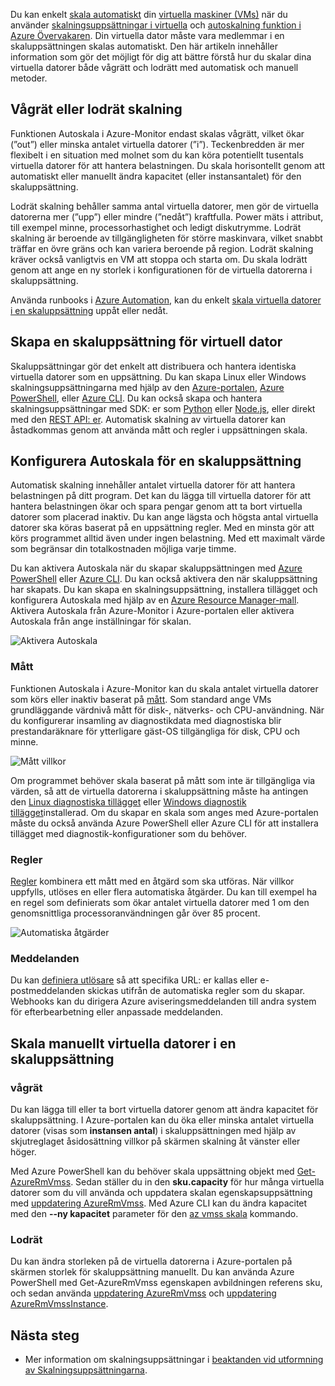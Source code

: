 Du kan enkelt [skala automatiskt](../articles/monitoring-and-diagnostics/insights-autoscale-best-practices.md) din [virtuella maskiner (VMs)](../articles/virtual-machines/windows/overview.md) när du använder [skalningsuppsättningar i virtuella](../articles/virtual-machine-scale-sets/virtual-machine-scale-sets-overview.md) och [autoskalning funktion i Azure Övervakaren](../articles/monitoring-and-diagnostics/monitoring-overview-autoscale.md). Din virtuella dator måste vara medlemmar i en skaluppsättningen skalas automatiskt. Den här artikeln innehåller information som gör det möjligt för dig att bättre förstå hur du skalar dina virtuella datorer både vågrätt och lodrätt med automatisk och manuell metoder.

## <a name="horizontal-or-vertical-scaling"></a>Vågrät eller lodrät skalning

Funktionen Autoskala i Azure-Monitor endast skalas vågrätt, vilket ökar (”out”) eller minska antalet virtuella datorer (”i”). Teckenbredden är mer flexibelt i en situation med molnet som du kan köra potentiellt tusentals virtuella datorer för att hantera belastningen. Du skala horisontellt genom att automatiskt eller manuellt ändra kapacitet (eller instansantalet) för den skaluppsättning. 

Lodrät skalning behåller samma antal virtuella datorer, men gör de virtuella datorerna mer (”upp”) eller mindre (”nedåt”) kraftfulla. Power mäts i attribut, till exempel minne, processorhastighet och ledigt diskutrymme. Lodrät skalning är beroende av tillgängligheten för större maskinvara, vilket snabbt träffar en övre gräns och kan variera beroende på region. Lodrät skalning kräver också vanligtvis en VM att stoppa och starta om. Du skala lodrätt genom att ange en ny storlek i konfigurationen för de virtuella datorerna i skaluppsättning.

Använda runbooks i [Azure Automation](../articles/automation/automation-intro.md), kan du enkelt [skala virtuella datorer i en skaluppsättning](../articles/virtual-machine-scale-sets/virtual-machine-scale-sets-vertical-scale-reprovision.md) uppåt eller nedåt.

## <a name="create-a-virtual-machine-scale-set"></a>Skapa en skaluppsättning för virtuell dator

Skaluppsättningar gör det enkelt att distribuera och hantera identiska virtuella datorer som en uppsättning. Du kan skapa Linux eller Windows skalningsuppsättningarna med hjälp av den [Azure-portalen](../articles/virtual-machine-scale-sets/virtual-machine-scale-sets-portal-create.md), [Azure PowerShell](../articles/virtual-machines/windows/tutorial-create-vmss.md), eller [Azure CLI](../articles/virtual-machines/linux/tutorial-create-vmss.md). Du kan också skapa och hantera skalningsuppsättningar med SDK: er som [Python](/develop/python) eller [Node.js](/nodejs/azure), eller direkt med den [REST API: er](/rest/api/compute/virtualmachinescalesets). Automatisk skalning av virtuella datorer kan åstadkommas genom att använda mått och regler i uppsättningen skala.

## <a name="configure-autoscale-for-a-scale-set"></a>Konfigurera Autoskala för en skaluppsättning

Automatisk skalning innehåller antalet virtuella datorer för att hantera belastningen på ditt program. Det kan du lägga till virtuella datorer för att hantera belastningen ökar och spara pengar genom att ta bort virtuella datorer som placerad inaktiv. Du kan ange lägsta och högsta antal virtuella datorer ska köras baserat på en uppsättning regler. Med en minsta gör att körs programmet alltid även under ingen belastning. Med ett maximalt värde som begränsar din totalkostnaden möjliga varje timme.

Du kan aktivera Autoskala när du skapar skaluppsättningen med [Azure PowerShell](../articles/monitoring-and-diagnostics/insights-powershell-samples.md#create-and-manage-autoscale-settings) eller [Azure CLI](https://docs.microsoft.com/cli/azure/monitor/autoscale-settings). Du kan också aktivera den när skaluppsättning har skapats. Du kan skapa en skalningsuppsättning, installera tillägget och konfigurera Autoskala med hjälp av en [Azure Resource Manager-mall](../articles/virtual-machine-scale-sets/virtual-machine-scale-sets-windows-autoscale.md). Aktivera Autoskala från Azure-Monitor i Azure-portalen eller aktivera Autoskala från ange inställningar för skalan.

![Aktivera Autoskala](./media/virtual-machines-autoscale/virtual-machines-autoscale-enable.png)
 
### <a name="metrics"></a>Mått

Funktionen Autoskala i Azure-Monitor kan du skala antalet virtuella datorer som körs eller inaktiv baserat på [mått](../articles/monitoring-and-diagnostics/insights-autoscale-common-metrics.md). Som standard ange VMs grundläggande värdnivå mått för disk-, nätverks- och CPU-användning. När du konfigurerar insamling av diagnostikdata med diagnostiska blir prestandaräknare för ytterligare gäst-OS tillgängliga för disk, CPU och minne.

![Mått villkor](./media/virtual-machines-autoscale/virtual-machines-autoscale-criteria.png)

Om programmet behöver skala baserat på mått som inte är tillgängliga via värden, så att de virtuella datorerna i skaluppsättning måste ha antingen den [Linux diagnostiska tillägget](../articles/virtual-machines/linux/diagnostic-extension.md) eller [Windows diagnostik tillägget](../articles/virtual-machines/windows/ps-extensions-diagnostics.md)installerad. Om du skapar en skala som anges med Azure-portalen måste du också använda Azure PowerShell eller Azure CLI för att installera tillägget med diagnostik-konfigurationer som du behöver.
 
### <a name="rules"></a>Regler

[Regler](../articles/monitoring-and-diagnostics/monitoring-autoscale-scale-by-custom-metric.md) kombinera ett mått med en åtgärd som ska utföras. När villkor uppfylls, utlöses en eller flera automatiska åtgärder. Du kan till exempel ha en regel som definierats som ökar antalet virtuella datorer med 1 om den genomsnittliga processoranvändningen går över 85 procent.

![Automatiska åtgärder](./media/virtual-machines-autoscale/virtual-machines-autoscale-actions.png)
 
### <a name="notifications"></a>Meddelanden

Du kan [definiera utlösare](../articles/monitoring-and-diagnostics/insights-autoscale-to-webhook-email.md) så att specifika URL: er kallas eller e-postmeddelanden skickas utifrån de automatiska regler som du skapar. Webhooks kan du dirigera Azure aviseringsmeddelanden till andra system för efterbearbetning eller anpassade meddelanden.

## <a name="manually-scale-vms-in-a-scale-set"></a>Skala manuellt virtuella datorer i en skaluppsättning

### <a name="horizontal"></a>vågrät

Du kan lägga till eller ta bort virtuella datorer genom att ändra kapacitet för skaluppsättning. I Azure-portalen kan du öka eller minska antalet virtuella datorer (visas som **instansen antal**) i skaluppsättningen med hjälp av skjutreglaget åsidosättning villkor på skärmen skalning åt vänster eller höger.

Med Azure PowerShell kan du behöver skala uppsättning objekt med [Get-AzureRmVmss](https://docs.microsoft.com/powershell/module/azurerm.compute/get-azurermvmss). Sedan ställer du in den **sku.capacity** för hur många virtuella datorer som du vill använda och uppdatera skalan egenskapsuppsättning med [uppdatering AzureRmVmss](https://docs.microsoft.com/powershell/module/azurerm.compute/update-azurermvmss). Med Azure CLI kan du ändra kapacitet med den **--ny kapacitet** parameter för den [az vmss skala](https://docs.microsoft.com/cli/azure/vmss#scale) kommando.

### <a name="vertical"></a>Lodrät

Du kan ändra storleken på de virtuella datorerna i Azure-portalen på skärmen storlek för skaluppsättning manuellt. Du kan använda Azure PowerShell med Get-AzureRmVmss egenskapen avbildningen referens sku, och sedan använda [uppdatering AzureRmVmss](https://docs.microsoft.com/powershell/module/azurerm.compute/update-azurermvmss) och [uppdatering AzureRmVmssInstance](https://docs.microsoft.com/powershell/module/azurerm.compute/update-azurermvmssinstance).

## <a name="next-steps"></a>Nästa steg

- Mer information om skalningsuppsättningar i [beaktanden vid utformning av Skalningsuppsättningarna](../articles/virtual-machine-scale-sets/virtual-machine-scale-sets-design-overview.md).

